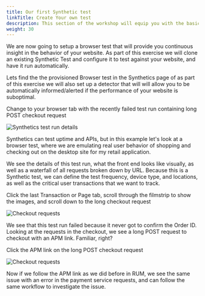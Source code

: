 ```yaml
---
title: Our first Synthetic test
linkTitle: Create Your own test
description: This section of the workshop will equip you with the basic understanding of the SyntheticsUI
weight: 30
---
```

We are now going to setup a browser test that will provide you continuous insight in the behavior of your website. As part of this exercise we will clone an existing Synthetic Test and configure it to test against your website, and have it run automatically.

Lets find the the provisioned Browser test in the Synthetics page of as part of this exercise we will also set up a detector that will will allow you to be automatically informed/alerted if the performance of your website is suboptimal.

Change to your browser tab with the recently failed test run containing long POST checkout request

![Synthetics test run details](../../images/test-run.png?width=50vw)

Synthetics can test uptime and APIs, but in this example let's look at a browser test, where we are emulating real user behavior of shopping and checking out on the desktop site for my retail application.

We see the details of this test run, what the front end looks like visually, as well as a waterfall of all requests broken down by URL. Because this is a Synthetic test, we can define the test frequency, device type, and locations, as well as the critical user transactions that we want to track.

Click the last Transaction or Page tab, scroll through the filmstrip to show the images, and scroll down to the long checkout request

![Checkout requests](../../images/failed-run-example.png?width=50vw)

We see that this test run failed because it never got to confirm the Order ID. Looking at the requests in the checkout, we see a long POST request to checkout with an APM link. Familiar, right?

Click the APM link on the long POST checkout request

![Checkout requests](../../images/syn-apm.png?width=50vw)

Now if we follow the APM link as we did before in RUM, we see the same issue with an error in the payment service requests, and can follow the same workflow to investigate the issue.


